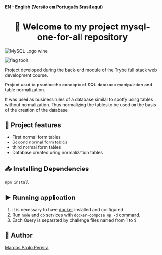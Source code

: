 #### EN - English [(Versão em Português Brasil aqui)](https://github.com/m4rcos-dev/BackEnd-project-mysql-one-for-all/blob/main/README_pt-br.md)

<h1 align="center">🎉 Welcome to my project mysql-one-for-all repository </h1>

![MySQL-Logo wine](https://user-images.githubusercontent.com/104791582/199247676-79ad1fcf-ee74-4fe5-a045-4ebea1f46cc1.png)

![flag tools](https://img.shields.io/badge/Tools-VScode%20|%20WorkBanch|%20|%20MySql%20|%20Docker-blue)

<p>Project developed during the back-end module of the Trybe full-stack web development course.</p>
<p>Project used to practice the concepts of SQL database manipulation and table normalization.</p>
<p>It was used as business rules of a database similar to spotfy using tables without normalization. Thus normalizing the tables to be used on the basis of the creation of the database</p>

## 🔨 Project features

<ul>
<li>First normal form tables</li>
<li>Second normal form tables</li>
<li>third normal form tables</li>
<li>Database created using normalization tables</li>
</ul>

## 📥 Installing Dependencies

```bash
npm install
``` 

## ▶️ Running application

<ol>
<li>it is necessary to have <a href='https://www.docker.com/'>docker</a> installed and configured</li>
<li>Run <code>node</code> and <code>db</code> services with <code>docker-compose up -d</code> command.</li>
<li>Each Query is separated by challenge files named from 1 to 9</li>
</ol>

## 🧔 Author

<div class="badge-base LI-profile-badge" data-locale="pt_BR" data-size="medium" data-theme="dark" data-type="VERTICAL" data-vanity="dev-marcospaulo" data-version="v1"><a class="badge-base__link LI-simple-link" href="https://br.linkedin.com/in/dev-marcospaulo?trk=profile-badge">Marcos Paulo Pereira</a></div>
